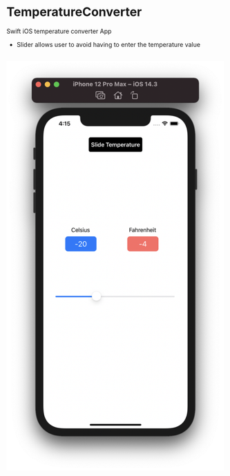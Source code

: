 # TemperatureConverter
Swift iOS temperature converter App

- Slider allows user to avoid having to enter the temperature value


![1](https://github.com/pandyama/TemperatureConverter/blob/master/Screenshot.PNG)
---
